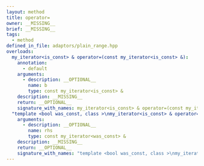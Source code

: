 ```yaml
---
layout: method
title: operator=
owner: __MISSING__
brief: __MISSING__
tags:
  - method
defined_in_file: adaptors/plain_range.hpp
overloads:
  my_iterator<is_const> & operator=(const my_iterator<is_const> &):
    annotation:
      - default
    arguments:
      - description: __OPTIONAL__
        name: b
        type: const my_iterator<is_const> &
    description: __MISSING__
    return: __OPTIONAL__
    signature_with_names: my_iterator<is_const> & operator=(const my_iterator<is_const> & b)
  "template <bool was_const, class >\nmy_iterator<is_const> & operator=(const my_iterator<was_const> &)":
    arguments:
      - description: __OPTIONAL__
        name: rhs
        type: const my_iterator<was_const> &
    description: __MISSING__
    return: __OPTIONAL__
    signature_with_names: "template <bool was_const, class >\nmy_iterator<is_const> & operator=(const my_iterator<was_const> & rhs)"
---
```

